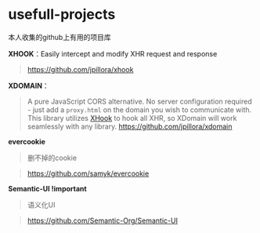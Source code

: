 usefull-projects
================

本人收集的github上有用的项目库

**XHOOK**：Easily intercept and modify XHR request and response

> https://github.com/jpillora/xhook

**XDOMAIN**：
> A pure JavaScript CORS alternative. No server configuration required - 
> just add a `proxy.html` on the domain you wish to communicate with. This
> library utilizes [XHook](http://jpillora.com/xhook) to hook all XHR, so XDomain
> will work seamlessly with any library.
> https://github.com/jpillora/xdomain

**evercookie**
> 删不掉的cookie

> https://github.com/samyk/evercookie

**Semantic-UI !important**
> 语义化UI

> https://github.com/Semantic-Org/Semantic-UI
